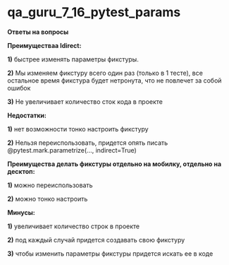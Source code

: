# qa_guru_7_16_pytest_params
**Ответы на вопросы**

**Преимуществаа Idirect:**

**1)** быстрее изменять параметры фикстуры.

**2)** Мы изменяем фикстуру всего один раз (только в 1 тесте), все остальное время фикстура будет нетронута, что не повлечет за собой ошибок 

**3)** Не увеличивает количество сток кода в проекте 

**Недостатки:**

**1)** нет возможности тонко настроить фикстуру

**2)** Нельзя переиспользовать, придется опять писать @pytest.mark.parametrize(..., indirect=True)


**Преимущества делать фикстуры отдельно на мобилку, отдельно на десктоп:**

**1)** можно переиспользовать 

**2)** можно тонко настроить 

**Минусы:**

**1)** увеличивает количество строк в проекте 

**2)** под каждый случай придется создавать свою фикстуру

**3)** чтобы изменить параметры фикстуры придется искать ее в коде 



